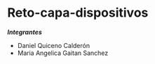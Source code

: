 # Reto-capa-dispositivos<br> 
***Integrantes***<br> 
- Daniel Quiceno Calderón<br> 
- Maria Angelica  Gaitan Sanchez<br> 
